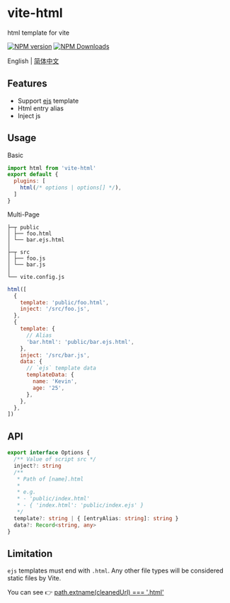 # vite-html

html template for vite

[![NPM version](https://img.shields.io/npm/v/vite-html.svg?style=flat)](https://npmjs.org/package/vite-html)
[![NPM Downloads](https://img.shields.io/npm/dm/vite-html.svg?style=flat)](https://npmjs.org/package/vite-html)

English | [简体中文](https://github.com/vite-plugin/vite-html/blob/main/README.zh-CN.md)

## Features

- Support [ejs](https://github.com/mde/ejs) template
- Html entry alias
- Inject js

## Usage

Basic

```js
import html from 'vite-html'
export default {
  plugins: [
    html(/* options | options[] */),
  ]
}
```

Multi-Page

```tree
├─┬ public
│ ├── foo.html
│ └── bar.ejs.html
│
├─┬ src
│ ├── foo.js
│ └── bar.js
│
└── vite.config.js
```

```js
html([
  {
    template: 'public/foo.html',
    inject: '/src/foo.js',
  },
  {
    template: {
      // Alias
      'bar.html': 'public/bar.ejs.html',
    },
    inject: '/src/bar.js',
    data: {
      // `ejs` template data
      templateData: {
        name: 'Kevin',
        age: '25',
      },
    },
  },
])
```

## API

```ts
export interface Options {
  /** Value of script src */
  inject?: string
  /**
   * Path of [name].html
   * 
   * e.g.
   * - 'public/index.html'
   * - { 'index.html': 'public/index.ejs' }
   */
  template?: string | { [entryAlias: string]: string }
  data?: Record<string, any>
}
```

## Limitation

`ejs` templates must end with `.html`. Any other file types will be considered static files by Vite. 

You can see 👉 [path.extname(cleanedUrl) === '.html'](https://github.com/vitejs/vite/blob/344642ad630d8658308dbf707ed805cb04b49d58/packages/vite/src/node/server/middlewares/static.ts#L77)
